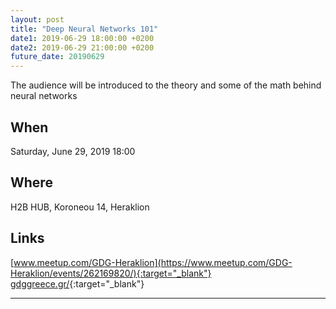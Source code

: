 ```yaml
---
layout: post
title: "Deep Neural Networks 101"
date1: 2019-06-29 18:00:00 +0200
date2: 2019-06-29 21:00:00 +0200
future_date: 20190629
---
```


The audience will be introduced to the theory and some of the math behind neural networks

## When
Saturday, June 29, 2019 18:00

## Where
H2B HUB, Koroneou 14, Heraklion

## Links
[www.meetup.com/GDG-Heraklion](https://www.meetup.com/GDG-Heraklion/events/262169820/){:target="_blank"}
[gdggreece.gr/](https://gdggreece.gr/){:target="_blank"}

---

